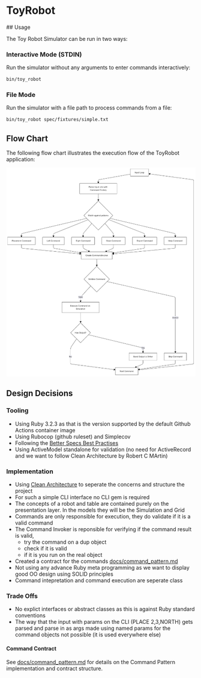# ToyRobot

## Usage

The Toy Robot Simulator can be run in two ways:

### Interactive Mode (STDIN)

Run the simulator without any arguments to enter commands interactively:

```bash
bin/toy_robot
```

### File Mode

Run the simulator with a file path to process commands from a file:

```bash
bin/toy_robot spec/fixtures/simple.txt
```

## Flow Chart

The following flow chart illustrates the execution flow of the ToyRobot application:

![ToyRobot Flow Chart](docs/flow_chart.png)

## Design Decisions

### Tooling

- Using Ruby 3.2.3 as that is the version supported by the default Github Actions container image
- Using Rubocop (github ruleset) and Simplecov
- Following the [Better Specs Best Practises](https://www.betterspecs.org/)
- Using ActiveModel standalone for validation (no need for ActiveRecord and we want to follow Clean Architecture by Robert C MArtin)

### Implementation

- Using [Clean Architecture](https://blog.cleancoder.com/uncle-bob/2012/08/13/the-clean-architecture.html) to seperate the concerns and structure the project
- For such a simple CLI interface no CLI gem is required
- The concepts of a robot and table are contained purely on the presentation layer. In the models they will be the Simulation and Grid
- Commands are only responsible for execution, they do validate if it is a valid command
- The Command Invoker is reponsible for verifying if the command result is valid,
  - try the command on a dup object
  - check if it is valid
  - if it is you run on the real object
- Created a contract for the commands [docs/command_pattern.md](docs/command_pattern.md)
- Not using any advance Ruby meta programming as we want to display good OO design using SOLID principles
- Command intepretation and command execution are seperate class

### Trade Offs

- No explict interfaces or abstract classes as this is against Ruby standard conventions
- The way that the input with params on the CLI (PLACE 2,3,NORTH) gets parsed and parse in as args made using named params for the command objects not possible (it is used everywhere else)

#### Command Contract

See [docs/command_pattern.md](docs/command_pattern.md) for details on the Command Pattern implementation and contract structure.
